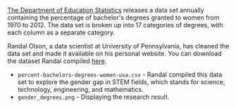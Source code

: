 [The Department of Education Statistics](http://nces.ed.gov/programs/digest/2013menu_tables.asp) releases a data set annually containing the percentage of bachelor's degrees granted to women from 1970 to 2012. The data set is broken up into 17 categories of degrees, with each column as a separate category.

Randal Olson, a data scientist at University of Pennsylvania, has cleaned the data set and made it available on his personal website. You can download the dataset Randal compiled [here](http://www.randalolson.com/wp-content/uploads/percent-bachelors-degrees-women-usa.csv).
* `percent-bachelors-degrees-women-usa.csv` - Randal compiled this data set to explore the gender gap in STEM fields, which stands for science, technology, engineering, and mathematics.
* `gender_degrees.png` - Displaying the research result.
